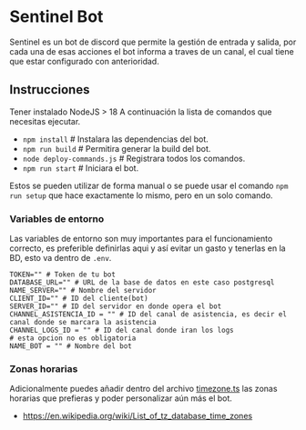 # Sentinel Bot
Sentinel es un bot de discord que permite la gestión de entrada y salida, por cada una de esas acciones el bot informa a traves de un canal,
el cual tiene que estar configurado con anterioridad.

## Instrucciones
Tener instalado NodeJS > 18
A continuación la lista de comandos que necesitas ejecutar.

 - `npm install` # Instalara las dependencias del bot.
 - `npm run build` # Permitira generar la build del bot.
 - `node deploy-commands.js` # Registrara todos los comandos.
 - `npm run start` # Iniciara el bot.

Estos se pueden utilizar de forma manual o se puede usar el comando `npm run setup` que hace exactamente lo mismo, pero en un solo comando.

### Variables de entorno
Las variables de entorno son muy importantes para el funcionamiento correcto, es preferible definirlas aqui y así evitar un gasto y tenerlas en la BD, esto va dentro de `.env`.
```env
TOKEN="" # Token de tu bot
DATABASE_URL="" # URL de la base de datos en este caso postgresql
NAME_SERVER="" # Nombre del servidor
CLIENT_ID="" # ID del cliente(bot)
SERVER_ID="" # ID del servidor en donde opera el bot
CHANNEL_ASISTENCIA_ID = "" # ID del canal de asistencia, es decir el canal donde se marcara la asistencia
CHANNEL_LOGS_ID = "" # ID del canal donde iran los logs
# esta opcion no es obligatoria
NAME_BOT = "" # Nombre del bot
```

### Zonas horarias
Adicionalmente puedes añadir dentro del archivo [timezone.ts](./src/utils/timezones.ts) las zonas horarias que prefieras y poder personalizar aún más el bot.

- https://en.wikipedia.org/wiki/List_of_tz_database_time_zones
